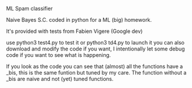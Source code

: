 ML Spam classifier

Naive Bayes S.C. coded in python for a ML (big) homework.

It's provided with tests from Fabien Vigere (Google dev)

use python3 test4.py to test it 
or python3 td4.py to launch it
you can also download and modify the code if you want, I intentionally let some debug code if you want to see what is happening.

If you look as the code you can see that (almost) all the functions have a _bis, this is the same funtion but tuned by my care.
The function without a _bis are naive and not (yet) tuned functions.